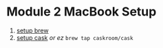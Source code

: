 # Module 2 MacBook Setup

1. [setup brew](https://coolestguidesontheplanet.com/installing-homebrew-on-os-x-el-capitan-10-11-package-manager-for-unix-apps/)
2. [setup cask](https://caskroom.github.io) _or ez_ `brew tap caskroom/cask`
